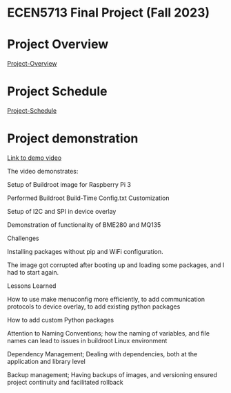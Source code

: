 # ECEN5713 Final Project (Fall 2023)

# Project Overview

[Project-Overview](https://github.com/cu-ecen-aeld/final-project-VisweshBaskaran/wiki/Project-Overview)

# Project Schedule

[Project-Schedule](https://github.com/users/VisweshBaskaran/projects/1)

# Project demonstration 

[Link to demo video](https://drive.google.com/file/d/1x8BvU9jXe1MMr_M3Rcei-SJP3ba_1Ley/view?usp=drive_link)

The video demonstrates:

Setup of Buildroot image for Raspberry Pi 3


Performed Buildroot Build-Time Config.txt Customization


Setup of I2C and SPI in device overlay


Demonstration of functionality of BME280 and MQ135

Challenges

Installing packages without pip and WiFi configuration.

The image got corrupted after booting up and loading some packages, and I had to start again. 

Lessons Learned

How to use make menuconfig more efficiently, to add communication protocols to device overlay, to add existing python packages

How to add custom Python packages

Attention to Naming Conventions; how the naming of variables, and file names can lead to issues in buildroot Linux environment

Dependency Management; Dealing with dependencies, both at the application and library level

Backup management; Having backups of images, and versioning ensured project continuity and facilitated rollback
